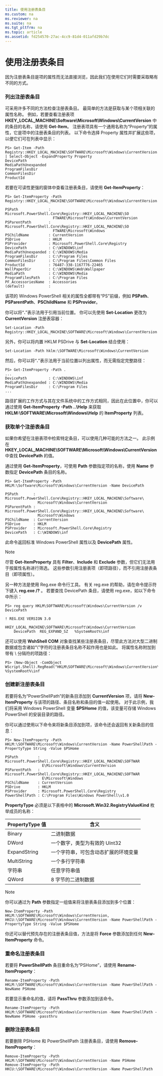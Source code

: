 ```yaml
---
title: 使用注册表条目
ms.custom: na
ms.reviewer: na
ms.suite: na
ms.tgt_pltfrm: na
ms.topic: article
ms.assetid: fd254570-27ac-4cc9-81d4-011afd29b7dc
---
```

# 使用注册表条目
因为注册表条目是项的属性而无法直接浏览，因此我们在使用它们时需要采取略有不同的方式。

### 列出注册表条目
可采用许多不同的方法检查注册表条目。 最简单的方法是获取与某个项相关联的属性名称。 例如，若要查看注册表项 **HKEY_LOCAL_MACHINE\Software\Microsoft\Windows\CurrentVersion** 中的条目的名称，请使用 **Get-Item**。 注册表项具有一个通用名称为“Property”的属性，它是项中的注册表条目的列表。 以下命令选择 Property 属性并扩展这些项，以便它们可在列表中显示：

```
PS> Get-Item -Path Registry::HKEY_LOCAL_MACHINE\SOFTWARE\Microsoft\Windows\CurrentVersion | Select-Object -ExpandProperty Property
DevicePath
MediaPathUnexpanded
ProgramFilesDir
CommonFilesDir
ProductId
```

若要在可读性更强的窗体中查看注册表条目，请使用 **Get-ItemProperty**：

```
PS> Get-ItemProperty -Path Registry::HKEY_LOCAL_MACHINE\SOFTWARE\Microsoft\Windows\CurrentVersion

PSPath              : Microsoft.PowerShell.Core\Registry::HKEY_LOCAL_MACHINE\SO
                      FTWARE\Microsoft\Windows\CurrentVersion
PSParentPath        : Microsoft.PowerShell.Core\Registry::HKEY_LOCAL_MACHINE\SO
                      FTWARE\Microsoft\Windows
PSChildName         : CurrentVersion
PSDrive             : HKLM
PSProvider          : Microsoft.PowerShell.Core\Registry
DevicePath          : C:\WINDOWS\inf
MediaPathUnexpanded : C:\WINDOWS\Media
ProgramFilesDir     : C:\Program Files
CommonFilesDir      : C:\Program Files\Common Files
ProductId           : 76487-338-1167776-22465
WallPaperDir        : C:\WINDOWS\Web\Wallpaper
MediaPath           : C:\WINDOWS\Media
ProgramFilesPath    : C:\Program Files
PF_AccessoriesName  : Accessories
(default)           :
```

该项的 Windows PowerShell 相关的属性全都带有“PS”前缀，例如 **PSPath**、**PSParentPath**、**PSChildName** 和 **PSProvider**。

你可以将“**.**”表示法用于引用当前位置。 你可以先使用 **Set-Location** 更改为 **CurrentVersion** 注册表容器：

```
Set-Location -Path Registry::HKEY_LOCAL_MACHINE\SOFTWARE\Microsoft\Windows\CurrentVersion
```

另外，你可以将内置 HKLM PSDrive 与 **Set-Location** 结合使用：

```
Set-Location -Path hklm:\SOFTWARE\Microsoft\Windows\CurrentVersion
```

然后，你可以将“**.**”表示法用于当前位置以列出属性，而无需指定完整路径：

```
PS> Get-ItemProperty -Path .
...
DevicePath          : C:\WINDOWS\inf
MediaPathUnexpanded : C:\WINDOWS\Media
ProgramFilesDir     : C:\Program Files
...
```

路径扩展的工作方式与其在文件系统中的工作方式相同，因此在此位置中，你可以通过使用 **Get-ItemProperty -Path ..\Help** 来获取 **HKLM:\SOFTWARE\Microsoft\Windows\Help** 的 **ItemProperty** 列表。

### 获取单个注册表条目
如果你希望在注册表项中检索特定条目，可以使用几种可能的方法之一。 此示例在 **HKEY_LOCAL_MACHINE\SOFTWARE\Microsoft\Windows\CurrentVersion** 中查找 **DevicePath** 的值。

通过使用 **Get-ItemProperty**，可使用 **Path** 参数指定项的名称，使用 **Name** 参数指定 **DevicePath** 条目的名称。

```
PS> Get-ItemProperty -Path HKLM:\Software\Microsoft\Windows\CurrentVersion -Name DevicePath

PSPath       : Microsoft.PowerShell.Core\Registry::HKEY_LOCAL_MACHINE\Software\
               Microsoft\Windows\CurrentVersion
PSParentPath : Microsoft.PowerShell.Core\Registry::HKEY_LOCAL_MACHINE\Software\
               Microsoft\Windows
PSChildName  : CurrentVersion
PSDrive      : HKLM
PSProvider   : Microsoft.PowerShell.Core\Registry
DevicePath   : C:\WINDOWS\inf
```

此命令返回标准 Windows PowerShell 属性以及 **DevicePath** 属性。

> [!NOTE]
> 尽管 **Get-ItemProperty** 具有 **Filter**、**Include** 和 **Exclude** 参数，但它们无法用于按属性名称进行筛选。 这些参数引用注册表项（即项路径），而不引用注册表条目（即项属性）。

另一种方法是使用 Reg.exe 命令行工具。 有关 reg.exe 的帮助，请在命令提示符下键入 **reg.exe /?** 。 若要查找 DevicePath 条目，请使用 reg.exe，如以下命令中所示：

```
PS> reg query HKLM\SOFTWARE\Microsoft\Windows\CurrentVersion /v DevicePath

! REG.EXE VERSION 3.0

HKEY_LOCAL_MACHINE\SOFTWARE\Microsoft\Windows\CurrentVersion
    DevicePath  REG_EXPAND_SZ   %SystemRoot%\inf
```

还可以使用 **WshShell COM** 对象查找某些注册表条目，尽管此方法对大型二进制数据或包含诸如“\”字符的注册表条目名称不起作用也是如此。 将属性名称附加到带有 \ 分隔符的项路径：

```
PS> (New-Object -ComObject WScript.Shell).RegRead("HKLM\SOFTWARE\Microsoft\Windows\CurrentVersion\DevicePath")
%SystemRoot%\inf
```

### 创建新注册表条目
若要将名为“PowerShellPath”的新条目添加到 **CurrentVersion** 项，请将 **New-ItemProperty** 与该项的路径、条目名称和条目的值一起使用。 对于此示例，我们将采用 Windows PowerShell 变量 **$PSHome** 的值，该变量可存储 Windows PowerShell 的安装目录的路径。

你可以通过使用以下命令来将新条目添加到项，该命令还会返回有关新条目的信息：

```
PS> New-ItemProperty -Path HKLM:\SOFTWARE\Microsoft\Windows\CurrentVersion -Name PowerShellPath -PropertyType String -Value $PSHome

PSPath         : Microsoft.PowerShell.Core\Registry::HKEY_LOCAL_MACHINE\SOFTWAR
                 E\Microsoft\Windows\CurrentVersion
PSParentPath   : Microsoft.PowerShell.Core\Registry::HKEY_LOCAL_MACHINE\SOFTWAR
                 E\Microsoft\Windows
PSChildName    : CurrentVersion
PSDrive        : HKLM
PSProvider     : Microsoft.PowerShell.Core\Registry
PowerShellPath : C:\Program Files\Windows PowerShell\v1.0
```

**PropertyType** 必须是以下表格中的 **Microsoft.Win32.RegistryValueKind** 枚举成员的名称：

|PropertyType 值|含义|
|----------------------|-----------|
|Binary|二进制数据|
|DWord|一个数字，类型为有效的 UInt32|
|ExpandString|一个字符串，可包含动态扩展的环境变量|
|MultiString|一个多行字符串|
|字符串|任意字符串值|
|QWord|8 字节的二进制数据|

> [!NOTE]
> 你可以通过为 **Path** 参数指定一组值来将注册表条目添加到多个位置：

```
New-ItemProperty -Path HKLM:\SOFTWARE\Microsoft\Windows\CurrentVersion, HKCU:\SOFTWARE\Microsoft\Windows\CurrentVersion -Name PowerShellPath -PropertyType String -Value $PSHome
```

你还可以替代预先存在的注册表条目值，方法是将 **Force** 参数添加到任何 **New-ItemProperty** 命令。

### 重命名注册表条目
若要将 **PowerShellPath** 条目重命名为“PSHome”，请使用 **Rename-ItemProperty**：

```
Rename-ItemProperty -Path HKLM:\SOFTWARE\Microsoft\Windows\CurrentVersion -Name PowerShellPath -NewName PSHome
```

若要显示重命名的值，请将 **PassThru** 参数添加到该命令。

```
Rename-ItemProperty -Path HKLM:\SOFTWARE\Microsoft\Windows\CurrentVersion -Name PowerShellPath -NewName PSHome -passthru
```

### 删除注册表条目
若要删除 PSHome 和 PowerShellPath 注册表条目，请使用 **Remove-ItemProperty**：

```
Remove-ItemProperty -Path HKLM:\SOFTWARE\Microsoft\Windows\CurrentVersion -Name PSHome
Remove-ItemProperty -Path HKCU:\SOFTWARE\Microsoft\Windows\CurrentVersion -Name PowerShellPath
```



<!--HONumber=Apr16_HO1-->


